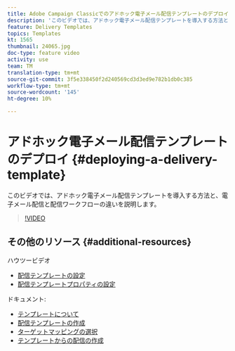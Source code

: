 ```yaml
---
title: Adobe Campaign Classicでのアドホック電子メール配信テンプレートのデプロイ
description: 'このビデオでは、アドホック電子メール配信テンプレートを導入する方法と、電子メール配信と配信ワークフローの違いを説明します。 '
feature: Delivery Templates
topics: Templates
kt: 1565
thumbnail: 24065.jpg
doc-type: feature video
activity: use
team: TM
translation-type: tm+mt
source-git-commit: 3f5e338450f2d240569cd3d3ed9e782b1db0c385
workflow-type: tm+mt
source-wordcount: '145'
ht-degree: 10%

---
```



# アドホック電子メール配信テンプレートのデプロイ {#deploying-a-delivery-template}

このビデオでは、アドホック電子メール配信テンプレートを導入する方法と、電子メール配信と配信ワークフローの違いを説明します。

>[!VIDEO](https://video.tv.adobe.com/v/24065?quality=12)

## その他のリソース {#additional-resources}

ハウツービデオ
* [配信テンプレートの設定](/help/acc/sending-messages/using-delivery-templates/configuring-a-delivery-template.md)
* [配信テンプレートプロパティの設定](/help/acc/sending-messages/using-delivery-templates/setting-delivery-template-properties.md)

ドキュメント:

* [テンプレートについて](https://docs.campaign.adobe.com/doc/AC/en/DLV_Using_delivery_templates_About_templates.html)
* [配信テンプレートの作成](https://docs.campaign.adobe.com/doc/AC/en/DLV_Using_delivery_templates_Creating_a_delivery_template.html)
* [ターゲットマッピングの選択](https://docs.campaign.adobe.com/doc/AC/en/DLV_Using_delivery_templates_Selecting_a_target_mapping.html)
* [テンプレートからの配信の作成](https://docs.campaign.adobe.com/doc/AC/en/DLV_Using_delivery_templates_Creating_a_delivery_from_a_template.html)
